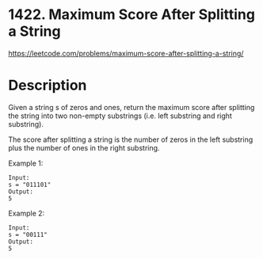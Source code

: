 # 1422. Maximum Score After Splitting a String

https://leetcode.com/problems/maximum-score-after-splitting-a-string/

# Description

Given a string s of zeros and ones, return the maximum score after splitting the string into two non-empty substrings (i.e. left substring and right substring).

The score after splitting a string is the number of zeros in the left substring plus the number of ones in the right substring.

Example 1:

```
Input:
s = "011101"
Output:
5
```

Example 2:

```
Input:
s = "00111"
Output:
5
```